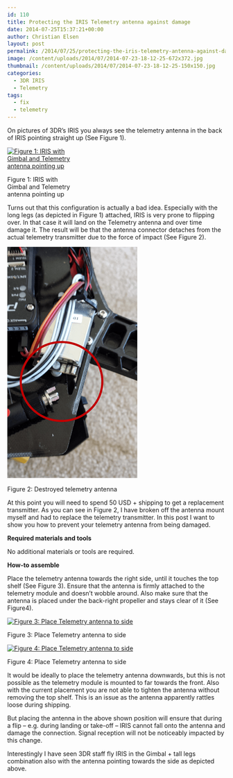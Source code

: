 ```yaml
---
id: 110
title: Protecting the IRIS Telemetry antenna against damage
date: 2014-07-25T15:37:21+00:00
author: Christian Elsen
layout: post
permalink: /2014/07/25/protecting-the-iris-telemetry-antenna-against-damage/
image: /content/uploads/2014/07/2014-07-23-18-12-25-672x372.jpg
thumbnail: /content/uploads/2014/07/2014-07-23-18-12-25-150x150.jpg
categories:
  - 3DR IRIS
  - Telemetry
tags:
  - fix
  - telemetry
---
```

On pictures of 3DR&#8217;s IRIS you always see the telemetry antenna in the back of IRIS pointing straight up (See Figure 1).

<div id="attachment_38" style="width: 160px" class="wp-caption aligncenter">
  <a href="/content/uploads/2014/07/iris_side_with_gimbal.jpg"><img class="size-thumbnail wp-image-38" src="/content/uploads/2014/07/iris_side_with_gimbal.jpg?w=150" alt="Figure 1: IRIS with Gimbal and Telemetry antenna pointing up" width="150" height="100" srcset="/content/uploads/2014/07/iris_side_with_gimbal.jpg 600w, /content/uploads/2014/07/iris_side_with_gimbal-300x200.jpg 300w" sizes="(max-width: 150px) 100vw, 150px" /></a>

  <p class="wp-caption-text">
    Figure 1: IRIS with Gimbal and Telemetry antenna pointing up
  </p>
</div>

Turns out that this configuration is actually a bad idea. Especially with the long legs (as depicted in Figure 1) attached, IRIS is very prone to flipping over. In that case it will land on the Telemetry antenna and over time damage it. The result will be that the antenna connector detaches from the actual telemetry transmitter due to the force of impact (See Figure 2).

<div id="attachment_111" style="width: 310px" class="wp-caption aligncenter">
  <a href="/content/uploads/2014/07/destroyed_iris_antenna.png"><img class="size-full wp-image-111" src="/content/uploads/2014/07/destroyed_iris_antenna.png" alt="Figure 2: Destroyed telemetry antenna" width="300" height="533" /></a>

  <p class="wp-caption-text">
    Figure 2: Destroyed telemetry antenna
  </p>
</div>

At this point you will need to spend 50 USD + shipping to get a replacement transmitter. As you can see in Figure 2, I have broken off the antenna mount myself and had to replace the telemetry transmitter. In this post I want to show you how to prevent your telemetry antenna from being damaged.

**Required materials and tools**

No additional materials or tools are required.

**How-to assemble**

Place the telemetry antenna towards the right side, until it touches the top shelf (See Figure 3). Ensure that the antenna is firmly attached to the telemetry module and doesn&#8217;t wobble around. Also make sure that the antenna is placed under the back-right propeller and stays clear of it (See Figure4).

<div id="attachment_113" style="width: 310px" class="wp-caption aligncenter">
  <a href="/content/uploads/2014/07/2014-07-23-18-12-25.jpg"><img class="size-medium wp-image-113" src="/content/uploads/2014/07/2014-07-23-18-12-25.jpg?w=300" alt="Figure 3: Place Telemetry antenna to side" width="300" height="168" srcset="/content/uploads/2014/07/2014-07-23-18-12-25.jpg 3264w, /content/uploads/2014/07/2014-07-23-18-12-25-300x168.jpg 300w, /content/uploads/2014/07/2014-07-23-18-12-25-1024x576.jpg 1024w" sizes="(max-width: 300px) 100vw, 300px" /></a>

  <p class="wp-caption-text">
    Figure 3: Place Telemetry antenna to side
  </p>
</div>

<div id="attachment_112" style="width: 310px" class="wp-caption aligncenter">
  <a href="/content/uploads/2014/07/2014-07-23-18-12-17.jpg"><img class="size-medium wp-image-112" src="/content/uploads/2014/07/2014-07-23-18-12-17.jpg?w=300" alt="Figure 4: Place Telemetry antenna to side" width="300" height="168" srcset="/content/uploads/2014/07/2014-07-23-18-12-17.jpg 3264w, /content/uploads/2014/07/2014-07-23-18-12-17-300x168.jpg 300w, /content/uploads/2014/07/2014-07-23-18-12-17-1024x576.jpg 1024w" sizes="(max-width: 300px) 100vw, 300px" /></a>

  <p class="wp-caption-text">
    Figure 4: Place Telemetry antenna to side
  </p>
</div>

It would be ideally to place the telemetry antenna downwards, but this is not possible as the telemetry module is mounted to far towards the front. Also with the current placement you are not able to tighten the antenna without removing the top shelf. This is an issue as the antenna apparently rattles loose during shipping.

But placing the antenna in the above shown position will ensure that during a flip &#8211; e.g. during landing or take-off &#8211; IRIS cannot fall onto the antenna and damage the connection. Signal reception will not be noticeably impacted by this change.

Interestingly I have seen 3DR staff fly IRIS in the Gimbal + tall legs combination also with the antenna pointing towards the side as depicted above.
